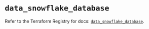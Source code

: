 # `data_snowflake_database`

Refer to the Terraform Registry for docs: [`data_snowflake_database`](https://registry.terraform.io/providers/snowflakedb/snowflake/2.3.0/docs/data-sources/database).
